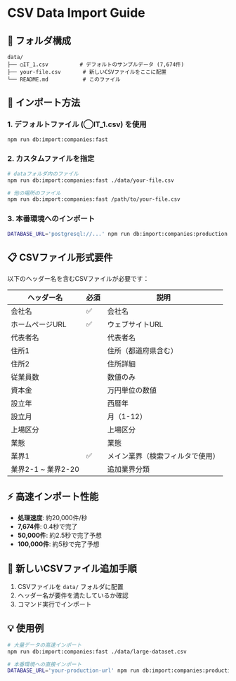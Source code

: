 # CSV Data Import Guide

## 📁 フォルダ構成
```
data/
├── ◯IT_1.csv          # デフォルトのサンプルデータ (7,674件)
├── your-file.csv       # 新しいCSVファイルをここに配置
└── README.md           # このファイル
```

## 🚀 インポート方法

### 1. デフォルトファイル (◯IT_1.csv) を使用
```bash
npm run db:import:companies:fast
```

### 2. カスタムファイルを指定
```bash
# dataフォルダ内のファイル
npm run db:import:companies:fast ./data/your-file.csv

# 他の場所のファイル
npm run db:import:companies:fast /path/to/your-file.csv
```

### 3. 本番環境へのインポート
```bash
DATABASE_URL='postgresql://...' npm run db:import:companies:production ./data/your-file.csv
```

## 📋 CSVファイル形式要件
以下のヘッダー名を含むCSVファイルが必要です：

| ヘッダー名 | 必須 | 説明 |
|-----------|------|------|
| 会社名 | ✅ | 会社名 |
| ホームページURL | ✅ | ウェブサイトURL |
| 代表者名 | | 代表者名 |
| 住所1 | | 住所（都道府県含む） |
| 住所2 | | 住所詳細 |
| 従業員数 | | 数値のみ |
| 資本金 | | 万円単位の数値 |
| 設立年 | | 西暦年 |
| 設立月 | | 月（1-12） |
| 上場区分 | | 上場区分 |
| 業態 | | 業態 |
| 業界1 | ✅ | メイン業界（検索フィルタで使用） |
| 業界2-1 ~ 業界2-20 | | 追加業界分類 |

## ⚡ 高速インポート性能
- **処理速度**: 約20,000件/秒
- **7,674件**: 0.4秒で完了
- **50,000件**: 約2.5秒で完了予想
- **100,000件**: 約5秒で完了予想

## 🎯 新しいCSVファイル追加手順
1. CSVファイルを `data/` フォルダに配置
2. ヘッダー名が要件を満たしているか確認
3. コマンド実行でインポート

## 💡 使用例
```bash
# 大量データの高速インポート
npm run db:import:companies:fast ./data/large-dataset.csv

# 本番環境への直接インポート
DATABASE_URL='your-production-url' npm run db:import:companies:production ./data/production-data.csv
```